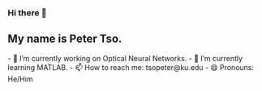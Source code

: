 ### Hi there 👋
##  My name is Peter Tso.

<!--
**tsopeter/tsopeter** is a ✨ _special_ ✨ repository because its `README.md` (this file) appears on your GitHub profile.

Here are some ideas to get you started:
--!>
  
  -  🔭 I’m currently working on Optical Neural Networks.
  -  🌱 I’m currently learning MATLAB.
  -  📫 How to reach me: tsopeter@ku.edu
  -  😄 Pronouns: He/Him
